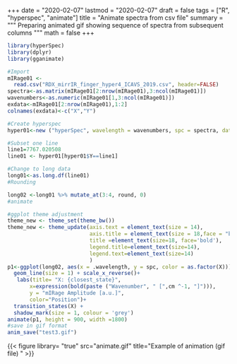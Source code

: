 +++
date = "2020-02-07"
lastmod = "2020-02-07"
draft = false
tags = ["R", "hyperspec", "animate"]
title = "Animate spectra from csv file"
summary = """
Preparing animated gif showing sequence of spectra from subsequent columns
"""
math = false
+++



```r
library(hyperSpec)
library(dplyr)
library(gganimate)

#Import
mIRage01 <-
  read.csv("RDX_mirrIR_finger_hyper4_ICAVS_2019.csv", header=FALSE)
spectra<-as.matrix(mIRage01[2:nrow(mIRage01),3:ncol(mIRage01)])
wavenumbers<-as.numeric(mIRage01[1,3:ncol(mIRage01)])
exdata<-mIRage01[2:nrow(mIRage01),1:2]
colnames(exdata)<-c("X","Y")

#Create hyperspec
hyper01<-new ("hyperSpec", wavelength = wavenumbers, spc = spectra, data= exdata)

#Subset one line
line1=7767.020508
line01 <- hyper01[hyper01$Y==line1]

#Change to long data
long01<-as.long.df(line01)
#Rounding

long02 <-long01 %>% mutate_at(3:4, round, 0)
#animate

#ggplot theme adjustment
theme_new <- theme_set(theme_bw())
theme_new <- theme_update(axis.text = element_text(size = 14),
                          axis.title = element_text(size = 18,face = "bold"),
                          title =element_text(size=18, face='bold'),
                          legend.title=element_text(size=14),
                          legend.text=element_text(size=14)
                          )
p1<-ggplot(long02, aes(x = .wavelength, y = spc, color = as.factor(X))) +
  geom_line(size = 1) + scale_x_reverse()+
   labs(title= "X: {closest_state}",
       x=expression(bold(paste ("Wavenumber", " [",cm ^-1, "]"))),
       y = "mIRage Amplitude [a.u.]",
       color="Position")+
  transition_states(X) +
  shadow_mark(size = 1, colour = 'grey')
animate(p1, height = 900, width =1800)
#save in gif format
anim_save("test3.gif")
```

{{< figure library= "true" src="animate.gif" title="Example of animation (gif file) " >}}
